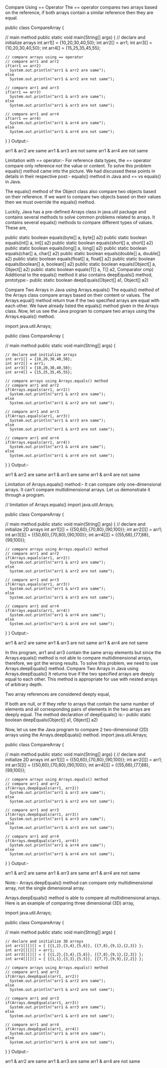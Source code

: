 Compare Using == Operator
The == operator compares two arrays based on the reference, if both arrays contain a similar reference then they are equal.

public class CompareArray {
  
  // main method
  public static void main(String[] args) {
    // declare and initialize arrays
    int arr1[] = {10,20,30,40,50};
    int arr2[] = arr1;
    int arr3[] = {10,20,30,40,50};
    int arr4[] = {15,25,35,45,55};
    
    // compare arrays using == operator
    // compare arr1 and arr2
    if(arr1 == arr2)
      System.out.println("arr1 & arr2 are same");
    else 
      System.out.println("arr1 & arr2 are not same");
    
    // compare arr1 and arr3
    if(arr1 == arr3)
      System.out.println("arr1 & arr3 are same");
    else 
      System.out.println("arr1 & arr3 are not same");
    
    // compare arr1 and arr4
    if(arr1 == arr4)
      System.out.println("arr1 & arr4 are same");
    else 
      System.out.println("arr1 & arr4 are not same");
  }
}
Output:-

arr1 & arr2 are same
arr1 & arr3 are not same
arr1 & arr4 are not same

Limitation with == operator:- For reference data types, the == operator compare only reference not the value or content. To solve this problem equals() method came into the picture. We had discussed these points in details in their respective post:- equals() method in Java and == vs equals() in Java.

The equals() method of the Object class also compare two objects based on their reference. If we want to compare two objects based on their values then we must override the equals() method.

Luckily, Java has a pre-defined Arrays class in java.util package and contains several methods to solve common problems related to arrays. It contains several equals() methods to compare different types of values. These are,

public static boolean equals(byte[] a, byte[] a2)
public static boolean equals(int[] a, int[] a2)
public static boolean equals(short[] a, short[] a2)
public static boolean equals(long[] a, long[] a2)
public static boolean equals(char[] a, char[] a2)
public static boolean equals(double[] a, double[] a2)
public static boolean equals(float[] a, float[] a2)
public static boolean equals(boolean[] a, boolean[] a2)
public static boolean equals(Object[] a, Object[] a2)
public static boolean equals(T[] a, T[] a2, Comparator cmp)
Additional to the equals() method it also contains deepEquals() method, prototype:- public static boolean deepEquals(Object[] a1, Object[] a2)

Compare Two Arrays in Java using Arrays.equals()
The equals() method of the Arrays class compare arrays based on their content or values. The Arrays.equal() method return true if the two specified arrays are equal with each other. We have already listed the equals() method given in the Arrays class. Now, let us see the Java program to compare two arrays using the Arrays.equals() method.

import java.util.Arrays;

public class CompareArray {
  
  // main method
  public static void main(String[] args) {

    // declare and initialize arrays
    int arr1[] = {10,20,30,40,50};
    int arr2[] = arr1;
    int arr3[] = {10,20,30,40,50};
    int arr4[] = {15,25,35,45,55};
    
    // compare arrays using Arrays.equals() method
    // compare arr1 and arr2
    if(Arrays.equals(arr1, arr2))
      System.out.println("arr1 & arr2 are same");
    else 
      System.out.println("arr1 & arr2 are not same");
    
    // compare arr1 and arr3
    if(Arrays.equals(arr1, arr3))
      System.out.println("arr1 & arr3 are same");
    else 
      System.out.println("arr1 & arr3 are not same");
    
    // compare arr1 and arr4
    if(Arrays.equals(arr1, arr4))
      System.out.println("arr1 & arr4 are same");
    else 
      System.out.println("arr1 & arr4 are not same");
  }
}
Output:-

arr1 & arr2 are same
arr1 & arr3 are same
arr1 & arr4 are not same

Limitation of Arrays.equals() method:- It can compare only one-dimensional arrays. It can’t compare multidimensional arrays. Let us demonstrate it through a program.

// limitation of Arrays.equals()
import java.util.Arrays;

public class CompareArray {
  
  // main method
  public static void main(String[] args) {
    // declare and initialize 2D arrays
    int arr1[][] = {{50,60},{70,80},{90,100}};
    int arr2[][] = arr1;
    int arr3[][] = {{50,60},{70,80},{90,100}};
    int arr4[][] = {{55,66},{77,88},{99,100}};
    
    // compare arrays using Arrays.equals() method
    // compare arr1 and arr2
    if(Arrays.equals(arr1, arr2))
      System.out.println("arr1 & arr2 are same");
    else 
      System.out.println("arr1 & arr2 are not same");
    
    // compare arr1 and arr3
    if(Arrays.equals(arr1, arr3))
      System.out.println("arr1 & arr3 are same");
    else 
      System.out.println("arr1 & arr3 are not same");
    
    // compare arr1 and arr4
    if(Arrays.equals(arr1, arr4))
      System.out.println("arr1 & arr4 are same");
    else 
      System.out.println("arr1 & arr4 are not same");
  }
}
Output:-

arr1 & arr2 are same
arr1 & arr3 are not same
arr1 & arr4 are not same

In this program, arr1 and arr3 contain the same array elements but since the Arrays.equals() method is not able to compare multidimensional arrays, therefore, we got the wrong results. To solve this problem, we need to use Arrays.deepEquals() method.
Compare Two Arrays in Java using Arrays.deepEquals()
It returns true if the two specified arrays are deeply equal to each other. This method is appropriate for use with nested arrays of arbitrary depth.

Two array references are considered deeply equal,

If both are null, or
If they refer to arrays that contain the same number of elements and all corresponding pairs of elements in the two arrays are deeply equal.
The method declaration of deepEquals() is:- public static boolean deepEquals(Object[] a1, Object[] a2)

Now, let us see the Java program to compare 2 two-dimensional (2D) arrays using the Arrays.deepEquals() method.
import java.util.Arrays;

public class CompareArray {
  
  // main method
  public static void main(String[] args) {
    // declare and initialize 2D arrays
    int arr1[][] = {{50,60},{70,80},{90,100}};
    int arr2[][] = arr1;
    int arr3[][] = {{50,60},{70,80},{90,100}};
    int arr4[][] = {{55,66},{77,88},{99,100}};
    
    // compare arrays using Arrays.equals() method
    // compare arr1 and arr2
    if(Arrays.deepEquals(arr1, arr2))
      System.out.println("arr1 & arr2 are same");
    else 
      System.out.println("arr1 & arr2 are not same");
    
    // compare arr1 and arr3
    if(Arrays.deepEquals(arr1, arr3))
      System.out.println("arr1 & arr3 are same");
    else 
      System.out.println("arr1 & arr3 are not same");
    
    // compare arr1 and arr4
    if(Arrays.deepEquals(arr1, arr4))
      System.out.println("arr1 & arr4 are same");
    else 
      System.out.println("arr1 & arr4 are not same");
  }
}
Output:-

arr1 & arr2 are same
arr1 & arr3 are same
arr1 & arr4 are not same

Note:- Arrays.deepEquals() method can compare only multidimensional array, not the single dimensional array.

Arrays.deepEquals() method is able to compare all multidimensional arrays. Here is an example of comparing three dimensional (3D) array,

import java.util.Arrays;

public class CompareArray {
  
  // main method
  public static void main(String[] args) {

    // declare and initialize 3D arrays
    int arr1[][][] = { {{1,2},{3,4},{5,6}}, {{7,8},{9,1},{2,3}} };
    int arr2[][][] = arr1;
    int arr3[][][] = { {{1,2},{3,4},{5,6}}, {{7,8},{9,1},{2,3}} };
    int arr4[][][] = { {{1,1},{3,3},{5,5}}, {{7,7},{9,9},{2,2}} };
    
    // compare arrays using Arrays.equals() method
    // compare arr1 and arr2
    if(Arrays.deepEquals(arr1, arr2))
      System.out.println("arr1 & arr2 are same");
    else 
      System.out.println("arr1 & arr2 are not same");
    
    // compare arr1 and arr3
    if(Arrays.deepEquals(arr1, arr3))
      System.out.println("arr1 & arr3 are same");
    else 
      System.out.println("arr1 & arr3 are not same");
    
    // compare arr1 and arr4
    if(Arrays.deepEquals(arr1, arr4))
      System.out.println("arr1 & arr4 are same");
    else 
      System.out.println("arr1 & arr4 are not same");
  }
}
Output:-

arr1 & arr2 are same
arr1 & arr3 are same
arr1 & arr4 are not same